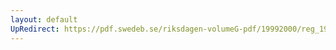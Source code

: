 ```yaml
---
layout: default
UpRedirect: https://pdf.swedeb.se/riksdagen-volumeG-pdf/19992000/reg_19992000/reg_19992000_0326.pdf
---
```

